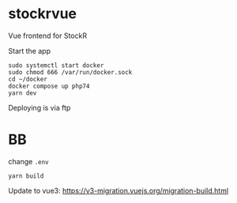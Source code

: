 # stockrvue

Vue frontend for StockR

Start the app

```
sudo systemctl start docker
sudo chmod 666 /var/run/docker.sock
cd ~/docker
docker compose up php74
yarn dev
```

Deploying is via ftp

# BB

change `.env`

```
yarn build
```

Update to vue3: https://v3-migration.vuejs.org/migration-build.html
